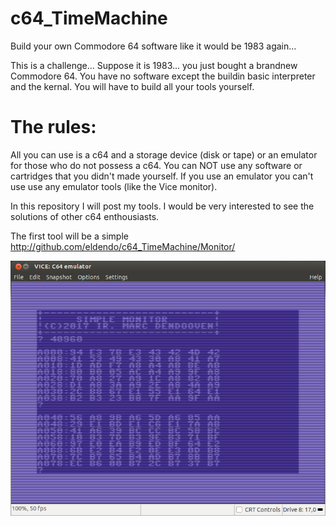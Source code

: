 # c64_TimeMachine
Build your own Commodore 64 software like it would be 1983 again...

This is a challenge... Suppose it is 1983... you just bought a brandnew Commodore 64.
You have no software except the buildin basic interpreter and the kernal.
You will have to build all your tools yourself.

# The rules:
All you can use is a c64 and a storage device (disk or tape) or an emulator for those who do not possess a c64.
You can NOT use any software or cartridges that you didn't made yourself. If you use an emulator you can't use use any emulator tools (like the Vice monitor).

In this repository I will post my tools. I would be very interested to see the solutions of other c64 enthousiasts.

The first tool will be a simple http://github.com/eldendo/c64_TimeMachine/Monitor/

![MONITOR](./Monitor/c64_monitor.png)
